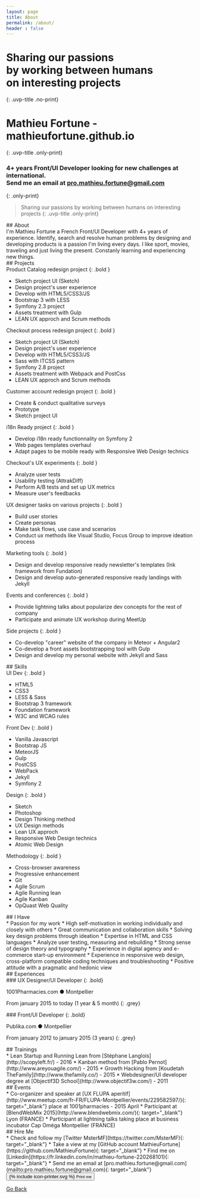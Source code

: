 ```yaml
---
layout: page
title: About
permalink: /about/
header : false
---
```


# Sharing our passions<br/> by working between humans<br/> on interesting projects
{: .uvp-title .no-print}

# Mathieu Fortune - mathieufortune.github.io
{: .uvp-title .only-print}

### 4+ years Front/UI Developer looking for new challenges at international. <br/>Send me an email at pro.mathieu.fortune@gmail.com
{: .only-print}

> Sharing our passions by working between humans on interesting projects
{: .uvp-title .only-print}

<div class="layout-print--8">
<section class="row">
<div class="section-title no-print" markdown="1">
## About
</div>
<div class="content" markdown="1">
I'm Mathieu Fortune a French Front/UI Developer with 4+ years of experience. Identify, search and resolve human problems by designing and developing products is a passion I'm living every days. I like sport, movies, traveling and just living the present.  Constanly learning and experiencing new things.
</div>
</section>

<section class="row">
<div class="section-title" markdown="1">
## Projects
</div>
<div class="content layout--6-12 mobile-too" markdown="1">
<div markdown="1">
Product Catalog redesign project
{: .bold }

* Sketch project UI (Sketch)
* Design project's user experience
* Develop with HTML5/CSS3/JS
* Bootstrap 3 with LESS
* Symfony 2.3 project
* Assets treatment with Gulp
* LEAN UX approch and Scrum methods


Checkout process redesign project
{: .bold }

* Sketch project UI (Sketch)
* Design project's user experience
* Develop with HTML5/CSS3/JS
* Sass with ITCSS pattern
* Symfony 2.8 project
* Assets treatment with Webpack and PostCss
* LEAN UX approch and Scrum methods


Customer account redesign project
{: .bold }

* Create & conduct qualitative surveys
* Prototype
* Sketch project UI


i18n Ready project
{: .bold }

* Develop i18n ready functionnality on Symfony 2
* Web pages templates overhaul
* Adapt pages to be mobile ready with Responsive Web Design technics


</div>
<div markdown="1">

Checkout's UX experiments
{: .bold }

* Analyze user tests
* Usability testing (AttrakDiff)
* Perform A/B tests and set up UX metrics
* Measure user's feedbacks


UX designer tasks on various projects
{: .bold }

* Build user stories
* Create personas
* Make task flows, use case and scenarios
* Conduct ux methods like Visual Studio, Focus Group to improve ideation process


Marketing tools
{: .bold }

* Design and develop responsive ready newsletter's templates (Ink framework from Fundation)
* Design and develop auto-generated responsive ready landings with Jekyll


Events and conferences
{: .bold }

* Provide lightning talks about popularize dev concepts for the rest of company
* Participate and animate UX workshop during MeetUp


Side projects
{: .bold }

* Co-develop "career" website of the company in Meteor + Angular2
* Co-develop a front assets bootstrapping tool with Gulp
* Design and develop my personal website with Jekyll and Sass

</div>

</div>
</section>

</div><!-- /layout-print--8 -->
<div class="layout-print--4 aside-print">

<section class="row">
<div class="section-title" markdown="1">
## Skills
</div>
<div class="content skills layout--2-12" markdown="1">
<div markdown="1">
UI Dev
{: .bold }

* HTML5
* CSS3
* LESS & Sass
* Bootstrap 3 framework
* Foundation framework
* W3C and WCAG rules

</div>

<div markdown="1">
Front Dev
{: .bold }

* Vanilla Javascript
* Bootstrap JS
* MeteorJS
* Gulp
* PostCSS
* WebPack
* Jekyll
* Symfony 2

</div>
<div markdown="1">
Design
{: .bold }

* Sketch
* Photoshop
* Design Thinking method
* UX Design methods
* Lean UX approch
* Responsive Web Design technics
* Atomic Web Design

</div>
<div markdown="1">
Methodology
{: .bold }

* Cross-browser awareness
* Progressive enhancement
* Git
* Agile Scrum
* Agile Running lean
* Agile Kanban
* OpQuast Web Quality

</div>
</div>
</section>

</div><!-- /layout-print--4 -->

<div class="clearfix"></div>
<div class="page-break"></div>

<section class="row">
<div class="section-title" markdown="1">
## I Have
</div>
<div class="content" markdown="1">
* Passion for my work
* High self-motivation in working individually and closely with others
* Great communication and collaboration skills
* Solving key design problems through ideation
* Expertise in HTML and CSS languages
* Analyze user testing, measuring and rebuilding
* Strong sense of design theory and typography
* Experience in digital agency and e-commerce start-up environment
* Experience in responsive web design, cross-platform compatible coding techniques and troubleshooting
* Positive attitude with a pragmatic and hedonic view
</div>
</section>

<section class="row">
<div class="section-title" markdown="1">
## Experiences
</div>
<div class="content layout--6-12">

<div markdown="1">
### UX Designer/UI Developer
{: .bold}

1001Pharmacies.com ● Montpellier

From january 2015 to today (1 year & 5 month)
{: .grey}
</div>

<div markdown="1">
### Front/UI Developer
{: .bold}

Publika.com ● Montpellier

From january 2012 to january 2015 (3 years)
{: .grey}
</div>

</div>
</section>

<section class="row">
<div class="section-title" markdown="1">
## Trainings
</div>
<div class="content" markdown="1">
* Lean Startup and Running Lean from [Stéphane Langlois](http://scopyleft.fr/) - 2016
* Kanban method from [Pablo Pernot](http://www.areyouagile.com/) - 2015
* Growth Hacking from [Koudetah TheFamily](http://www.thefamily.co/) - 2015
* Webdesigner/UI developer degree at [Objectif3D School](http://www.objectif3w.com/) - 2011
</div>
</section>

<section class="row">
<div class="section-title" markdown="1">
## Events
</div>
<div class="content" markdown="1">
* Co-organizer and speaker at [UX FLUPA aperitif](http://www.meetup.com/fr-FR/FLUPA-Montpellier/events/229582597/){: target="_blank"} place at 1001pharmacies - 2015 April
* Participant at [BlendWebMix 2015](http://www.blendwebmix.com/){: target="_blank"} Lyon (FRANCE)
* Participant at lightning talks taking place at business incubator Cap Oméga Montpellier (FRANCE)
</div>
</section>

<section class="row">
<div class="section-title" markdown="1">
## Hire Me
</div>
<div class="content" markdown="1">
* Check and follow my [Twitter MsterMF](https://twitter.com/MsterMF){: target="_blank"}
* Take a view at my [GitHub account MathieuFortune](https://github.com/MathieuFortune){: target="_blank"}
* Find me on [Linkedin](https://fr.linkedin.com/in/mathieu-fortune-220268101){: target="_blank"}
* Send me an email at [pro.mathieu.fortune@gmail.com](mailto:pro.mathieu.fortune@gmail.com){: target="_blank"}
</div>
</section>

<div class="print-me no-print">
  <button onclick="window.print(); return false;" class="btn--default btn--large"><span class="icon icon--printer">{% include icon-printer.svg %}</span> <small>Print me</small></button>
</div>

<p class="text-center no-print">
  <a href="/" title="Go Back" class="bold">Go Back</a>
</p>
